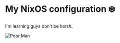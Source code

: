 # My NixOS configuration ❄️

I'm learning guys don't be harsh.

![Poor Man](https://images.pexels.com/photos/220365/pexels-photo-220365.jpeg?cs=srgb&dl=pexels-pixabay-220365.jpg&fm=jpg)

